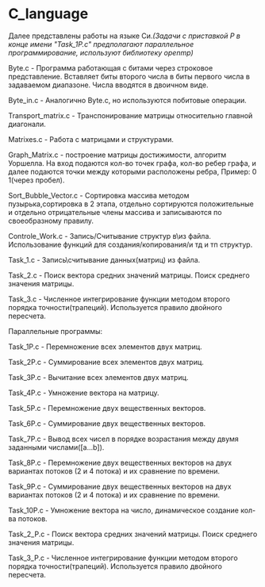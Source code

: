 # C_language
Далее представлены работы на языке Си.*(Задачи с приставкой P в конце имени "Task_1P.c" предполагают параллельное программирование, используют библиотеку openmp)*

Byte.c - Программа работающая с битами через строковое представление. Вставляет биты второго числа в биты первого числа в задаваемом диапазоне. Числа вводятся в двоичном виде.

Byte_in.c - Аналогично Byte.c, но используются побитовые операции.

Transport_matrix.c - Транспонирование матрицы относительно главной диагонали.

Matrixes.c - Работа с матрицами и структурами.

Graph_Matrix.c - построение матрицы достижимости, алгоритм Уоршелла. На вход подаются кол-во точек графа, кол-во ребер графа, и далее подаются точки между которыми расположены ребра, Пример: 0 1(через пробел).

Sort_Bubble_Vector.c - Сортировка массива методом пузырька,сортировка в 2 этапа, отдельно сортируются положительные и отдельно отрицательные члены массива и записываются по своеобразному правилу.

Controle_Work.c - Запись/Считывание структур в\из файла. Использование функций для создания/копирования/и тд и тп структур.

Task_1.c - Запись\считывание данных(матриц) из файла.

Task_2.c - Поиск вектора средних значений матрицы. Поиск среднего значения матрицы.

Task_3.c - Численное интегрирование функции методом второго порядка точности(трапеций). Используется правило двойного пересчета.

Параллельные программы:

Task_1P.c - Перемножение всех элементов двух матриц.

Task_2P.c - Суммирование всех элементов двух матриц.

Task_3P.c - Вычитание всех элементов двух матриц.

Task_4P.c - Умножение вектора на матрицу.

Task_5P.c - Перемножение двух вещественных векторов.

Task_6P.c - Суммирование двух вещественных векторов.

Task_7P.c - Вывод всех чисел в порядке возрастания между двумя заданными числами([a...b]).

Task_8P.c - Перемножение двух вещественных векторов на двух вариантах потоков (2 и 4 потока) и их сравнение по времени.

Task_9P.c - Суммирование двух вещественных векторов на двух вариантах потоков (2 и 4 потока) и их сравнение по времени.

Task_10P.c - Умножение вектора на число, динамическое создание кол-ва потоков.

Task_2_P.c - Поиск вектора средних значений матрицы. Поиск среднего значения матрицы.

Task_3_P.c - Численное интегрирование функции методом второго порядка точности(трапеций). Используется правило двойного пересчета.
